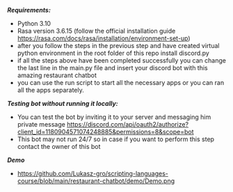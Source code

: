 ***Requirements:***
- Python 3.10
- Rasa version 3.6.15 (follow the official installation guide https://rasa.com/docs/rasa/installation/environment-set-up)
- after you follow the steps in the previous step and have created virtual python environment in the root folder of this repo install discord.py
- if all the steps above have been completed successfully you can change the last line in the main.py file and insert your discord bot with this amazing restaurant chatbot
- you can use the run script to start all the necessary apps or you can ran all the apps separately.

***Testing bot without running it locally:***
- You can test the bot by inviting it to your server and messaging him private message https://discord.com/api/oauth2/authorize?client_id=1180904571074248885&permissions=8&scope=bot
- This bot may not run 24/7 so in case if you want to perform this step contact the owner of this bot


***Demo***

- https://github.com/Lukasz-gro/scripting-languages-course/blob/main/restaurant-chatbot/demo/Demo.png
